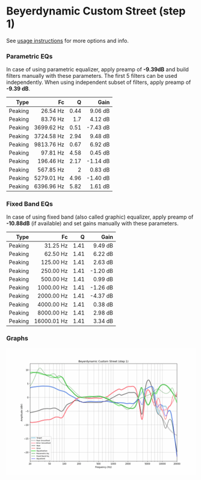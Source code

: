 # Beyerdynamic Custom Street (step 1)
See [usage instructions](https://github.com/jaakkopasanen/AutoEq#usage) for more options and info.

### Parametric EQs
In case of using parametric equalizer, apply preamp of **-9.39dB** and build filters manually
with these parameters. The first 5 filters can be used independently.
When using independent subset of filters, apply preamp of **-9.39 dB**.

| Type    | Fc         |    Q | Gain     |
|--------:|-----------:|-----:|---------:|
| Peaking | 26.54 Hz   | 0.44 | 9.06 dB  |
| Peaking | 83.76 Hz   | 1.7  | 4.12 dB  |
| Peaking | 3699.62 Hz | 0.51 | -7.43 dB |
| Peaking | 3724.58 Hz | 2.94 | 9.48 dB  |
| Peaking | 9813.76 Hz | 0.67 | 6.92 dB  |
| Peaking | 97.81 Hz   | 4.58 | 0.45 dB  |
| Peaking | 196.46 Hz  | 2.17 | -1.14 dB |
| Peaking | 567.85 Hz  | 2    | 0.83 dB  |
| Peaking | 5279.01 Hz | 4.96 | -1.40 dB |
| Peaking | 6396.96 Hz | 5.82 | 1.61 dB  |

### Fixed Band EQs
In case of using fixed band (also called graphic) equalizer, apply preamp of **-10.88dB**
(if available) and set gains manually with these parameters.

| Type    | Fc          |    Q | Gain     |
|--------:|------------:|-----:|---------:|
| Peaking | 31.25 Hz    | 1.41 | 9.49 dB  |
| Peaking | 62.50 Hz    | 1.41 | 6.22 dB  |
| Peaking | 125.00 Hz   | 1.41 | 2.63 dB  |
| Peaking | 250.00 Hz   | 1.41 | -1.20 dB |
| Peaking | 500.00 Hz   | 1.41 | 0.99 dB  |
| Peaking | 1000.00 Hz  | 1.41 | -1.26 dB |
| Peaking | 2000.00 Hz  | 1.41 | -4.37 dB |
| Peaking | 4000.00 Hz  | 1.41 | 0.38 dB  |
| Peaking | 8000.00 Hz  | 1.41 | 2.98 dB  |
| Peaking | 16000.01 Hz | 1.41 | 3.34 dB  |

### Graphs
![](./Beyerdynamic%20Custom%20Street%20(step%201).png)